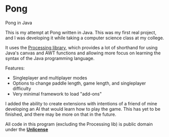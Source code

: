 # Pong
 Pong in Java
 
 This is my attempt at Pong written in Java. This was my first real project, and I was developing it while taking a computer science class at my college. 
 
 It uses the [Processing library](https://processing.org/), which provides a lot of shorthand for using Java's canvas and AWT functions and allowing more focus on learning the syntax of the Java programming language.
 
 Features:
 - Singleplayer and multiplayer modes
 - Options to change paddle length, game length, and singleplayer difficulty
 - Very minimal framework to load "add-ons"
 
 I added the ability to create extensions with intentions of a friend of mine developing an AI that would learn how to play the game. This has yet to be finished, and there may be more on that in the future.
 
 All code in this program (excluding the Processing lib) is public domain under the **[Unlicense](https://unlicense.org/)**